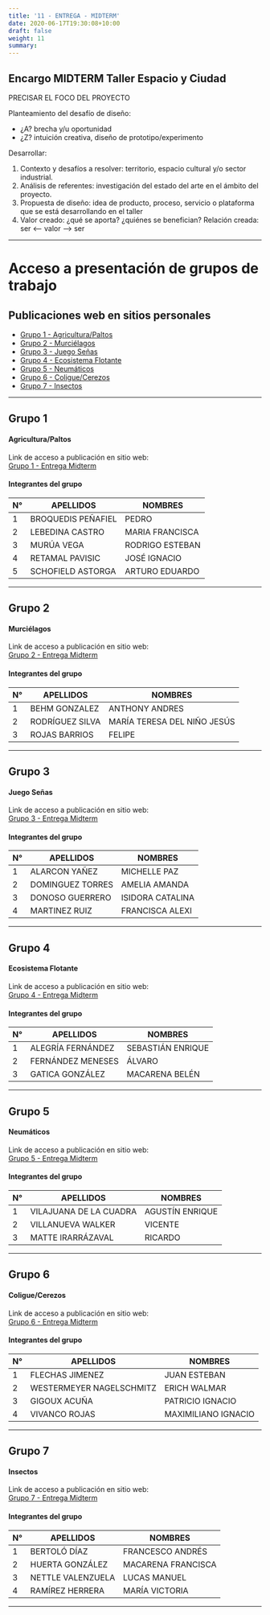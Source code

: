 ```yaml
---
title: '11 - ENTREGA - MIDTERM'
date: 2020-06-17T19:30:08+10:00
draft: false
weight: 11
summary: 
---
```


## Encargo MIDTERM Taller Espacio y Ciudad

PRECISAR EL FOCO DEL PROYECTO

Planteamiento del desafío de diseño:

- ¿A? brecha y/u oportunidad
- ¿Z? intuición creativa, diseño de prototipo/experimento

Desarrollar:

1. Contexto y desafíos a resolver: territorio, espacio cultural y/o sector industrial.
2. Análisis de referentes: investigación del estado del arte en el ámbito del proyecto.
3. Propuesta de diseño: idea de producto, proceso, servicio o plataforma que se está desarrollando en el taller
4. Valor creado: ¿qué se aporta? ¿quiénes se benefician? Relación creada: ser <– valor –> ser 

---
# Acceso a presentación de grupos de trabajo
## Publicaciones web en sitios personales

- [Grupo 1 - Agricultura/Paltos](#grupo-1)
- [Grupo 2 - Murciélagos](#grupo-2)
- [Grupo 3 - Juego Señas](#grupo-3)
- [Grupo 4 - Ecosistema Flotante](#grupo-4)
- [Grupo 5 - Neumáticos](#grupo-5)
- [Grupo 6 - Coligue/Cerezos](#grupo-6)
- [Grupo 7 - Insectos](#grupo-7)

---

## Grupo 1
#### Agricultura/Paltos

Link de acceso a publicación en sitio web:\
[Grupo 1 - Entrega Midterm](https://mlebedina.github.io/taller-ciudad-espacio/docs/e06/)

#### Integrantes del grupo

| N° | APELLIDOS | NOMBRES |
| ----------- | ----------- | ----------- |
|1|BROQUEDIS PEÑAFIEL|PEDRO|
|2|LEBEDINA CASTRO|MARIA FRANCISCA|
|3|MURÚA VEGA|RODRIGO ESTEBAN|
|4|RETAMAL PAVISIC|JOSÉ IGNACIO|
|5|SCHOFIELD ASTORGA|ARTURO EDUARDO|

---

## Grupo 2
#### Murciélagos

Link de acceso a publicación en sitio web:\
[Grupo 2 - Entrega Midterm](https://a-behm.github.io/taller-ciudad-espacio/docs/6-midterm/)

#### Integrantes del grupo

| N° | APELLIDOS | NOMBRES |
| ----------- | ----------- | ----------- |
|1|BEHM GONZALEZ|ANTHONY ANDRES|
|2|RODRÍGUEZ SILVA|MARÍA TERESA DEL NIÑO JESÚS|
|3|ROJAS BARRIOS|FELIPE|

---

## Grupo 3
#### Juego Señas

Link de acceso a publicación en sitio web:\
[Grupo 3 - Entrega Midterm](https://ameliadominguez.github.io/taller-ciudad-espacio/docs/post-5/)

#### Integrantes del grupo

| N° | APELLIDOS | NOMBRES |
| ----------- | ----------- | ----------- |
|1|ALARCON YAÑEZ|MICHELLE PAZ|
|2|DOMINGUEZ TORRES|AMELIA AMANDA|
|3|DONOSO GUERRERO|ISIDORA CATALINA|
|4|MARTINEZ RUIZ|FRANCISCA ALEXI|

---

## Grupo 4
#### Ecosistema Flotante

Link de acceso a publicación en sitio web:\
[Grupo 4 - Entrega Midterm](https://macagatica99.github.io/docs/midterm/)

#### Integrantes del grupo

| N° | APELLIDOS | NOMBRES |
| ----------- | ----------- | ----------- |
|1|ALEGRÍA FERNÁNDEZ|SEBASTIÁN ENRIQUE|
|2|FERNÁNDEZ MENESES|ÁLVARO|
|3|GATICA GONZÁLEZ|MACARENA BELÉN|

---

## Grupo 5
#### Neumáticos

Link de acceso a publicación en sitio web:\
[Grupo 5 - Entrega Midterm](https://vicentevilla-w.github.io/taller-ciudad-espacio/docs/entrega-06-/)

#### Integrantes del grupo

| N° | APELLIDOS | NOMBRES |
| ----------- | ----------- | ----------- |
|1|VILAJUANA DE LA CUADRA|AGUSTÍN ENRIQUE|
|2|VILLANUEVA WALKER|VICENTE|
|3|MATTE IRARRÁZAVAL|RICARDO|

---

## Grupo 6
#### Coligue/Cerezos

Link de acceso a publicación en sitio web:\
[Grupo 6 - Entrega Midterm](https://erichwn.github.io/taller-ciudad-espacio/docs/encargo-midterm/)

#### Integrantes del grupo

| N° | APELLIDOS | NOMBRES |
| ----------- | ----------- | ----------- |
|1|FLECHAS JIMENEZ|JUAN ESTEBAN|
|2|WESTERMEYER NAGELSCHMITZ|ERICH WALMAR|
|3|GIGOUX ACUÑA|PATRICIO IGNACIO|
|4|VIVANCO ROJAS|MAXIMILIANO IGNACIO|

---

## Grupo 7
#### Insectos

Link de acceso a publicación en sitio web:\
[Grupo 7 - Entrega Midterm](https://fbertolo.github.io/taller-ciudad-espacio/docs/6-midterm/)

#### Integrantes del grupo

| N° | APELLIDOS | NOMBRES |
| ----------- | ----------- | ----------- |
|1|BERTOLÓ DÍAZ|FRANCESCO ANDRÉS|
|2|HUERTA GONZÁLEZ|MACARENA FRANCISCA|
|3|NETTLE VALENZUELA|LUCAS MANUEL|
|4|RAMÍREZ HERRERA|MARÍA VICTORIA|

---